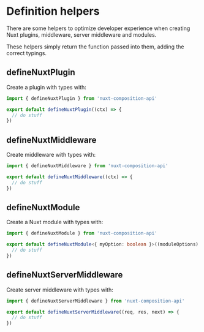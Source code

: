 ---
---

# Definition helpers

There are some helpers to optimize developer experience when creating Nuxt plugins, middleware, server middleware and modules.

These helpers simply return the function passed into them, adding the correct typings.

## defineNuxtPlugin

Create a plugin with types with:

```ts
import { defineNuxtPlugin } from 'nuxt-composition-api'

export default defineNuxtPlugin((ctx) => {
  // do stuff
})
```

## defineNuxtMiddleware

Create middleware with types with:

```ts
import { defineNuxtMiddleware } from 'nuxt-composition-api'

export default defineNuxtMiddleware((ctx) => {
  // do stuff
})
```

## defineNuxtModule

Create a Nuxt module with types with:

```ts
import { defineNuxtModule } from 'nuxt-composition-api'

export default defineNuxtModule<{ myOption: boolean }>((moduleOptions) => {
  // do stuff
})
```


## defineNuxtServerMiddleware

Create server middleware with types with:

```ts
import { defineNuxtServerMiddleware } from 'nuxt-composition-api'

export default defineNuxtServerMiddleware((req, res, next) => {
  // do stuff
})
```

